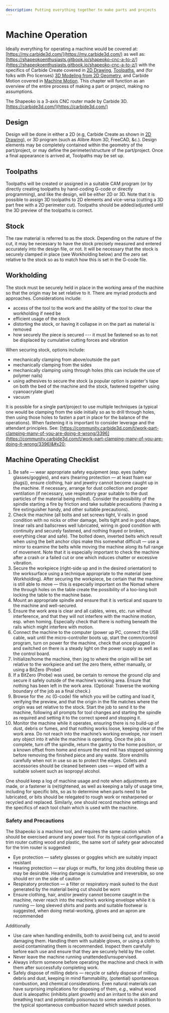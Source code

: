 ```yaml
---
description: Putting everything together to make parts and projects
---
```


# Machine Operation

Ideally everything for operating a machine would be covered at: [https://my.carbide3d.com/](https://my.carbide3d.com/) as well as: [https://shapeokoenthusiasts.gitbook.io/shapeoko-cnc-a-to-z/](https://shapeokoenthusiasts.gitbook.io/shapeoko-cnc-a-to-z/) with the specifics of Carbide Create covered in [2D Drawing](2d-drawing.md), [Toolpaths](toolpaths.md), and (for folks with Pro licenses) [3D Modeling from 2D Geometry](3d-modeling-from-2d-geometry.md), and Carbide Motion covered in [Machine Motion](machine-motion.md). This chapter will function as an overview of the entire process of making a part or project, making no assumptions.

The Shapeoko is a 3-axis CNC router made by Carbide 3D. [https://carbide3d.com/](https://carbide3d.com/)

## Design

Design will be done in either a 2D (e.g, Carbide Create as shown in [2D Drawing](2d-drawing.md)), or 3D program (such as Alibre Atom 3D, FreeCAD, \&c.). Design elements may be completely contained within the geometry of the part/project, or may define the perimeter/structure of the part/project. Once a final appearance is arrived at, Toolpaths may be set up.

## Toolpaths

Toolpaths will be created or assigned in a suitable CAM program (or by directly creating toolpaths by hand-coding G-code or directly programming), and like the design, will be either 2D or 3D. Note that it is possible to assign 3D toolpaths to 2D elements and vice-versa (cutting a 3D part free with a 2D perimeter cut). Toolpaths should be added/adjusted until the 3D preview of the toolpaths is correct.

## Stock

The raw material is referred to as the stock. Depending on the nature of the cut, it may be necessary to have the stock precisely measured and entered accurately into the design file, or not. It will be necessary that the stock is securely clamped in place (see Workholding below) and the zero set relative to the stock so as to match how this is set in the G-code file.

## Workholding

The stock must be securely held in place in the working area of the machine so that the origin may be set relative to it. There are myriad products and approaches. Considerations include:

* access of the tool to the work and the ability of the tool to clear the workholding if need be
* efficient usage of the stock
* distorting the stock, or having it collapse in on the part as material is removed
* how securely the piece is secured --- it must be fastened so as to not be displaced by cumulative cutting forces and vibration

When securing stock, options include:

* mechanically clamping from above/outside the part
* mechanically clamping from the sides
* mechanically clamping using through holes (this can include the use of polymer nails)
* using adhesives to secure the stock (a popular option is painter's tape on both the bed of the machine and the stock, fastened together using cyanoacrylate glue)
* vacuum

It is possible for a single part/project to use multiple techniques (a typical one would be clamping from the side initially so as to drill through holes, then using those holes to fasten a part in place for the balance of the operations). When fastening it is important to consider leverage and the attendant principles. See: [https://community.carbide3d.com/t/work-part-clamping-many-of-you-are-doing-it-wrong/3396](https://community.carbide3d.com/t/work-part-clamping-many-of-you-are-doing-it-wrong/3396)&#x20;

## Machine Operating Checklist

1. Be safe — wear appropriate safety equipment (esp. eyes (safety glasses/goggles), and ears (hearing protection — at least foam ear plugs)), ensure clothing, hair and jewelry cannot become caught up in the machine. If necessary, arrange for dust collection and proper ventilation (if necessary, use respiratory gear suitable to the dust particles of the material being milled). Consider the possibility of the spindle starting a fire by friction and take suitable precautions (having a fire extinguisher handy, and other suitable precautions).
2. Check the machine (all bolts and set screws tight, V-rails in good condition with no nicks or other damage, belts tight and in good shape, linear rails and ballscrews well lubricated, wiring in good condition with continuity and securely fastened, and nothing frayed or broken, everything clear and safe). The bolted down, inverted belts which result when using the belt anchor clips make this somewhat difficult — use a mirror to examine the belts while moving the machine along its full range of movement. Note that it is especially important to check the machine after a crash or a failed cut or one which induces chatter or excessive vibration.
3. Secure the workpiece (right-side up and in the desired orientation) to the worksurface using a technique appropriate to the material (see Workholding). After securing the workpiece, be certain that the machine is still able to move — this is especially important on the Nomad where the through holes on the table create the possibility of a too-long bolt locking the table to the machine base.
4. Mount an appropriate spindle and ensure that it is vertical and square to the machine and well-secured.
5. Ensure the work area is clear and all cables, wires, etc. run without interference, and that they will not interfere with the machine motion, esp. when homing. Especially check that there is nothing beneath the rails which might interfere with motion.&#x20;
6. Connect the machine to the computer (power up PC, connect the USB cable, wait until the micro-controller boots up, start the comm/control program, turn on power for the machine, check that once plugged in and switched on there is a steady light on the power supply as well as the control board.
7. Initialize/home the machine, then jog to where the origin will be set relative to the workpiece and set the zero there, either manually, or using a BitZero (Probe)&#x20;
8. If a BitZero (Probe) was used, be certain to remove the ground clip and secure it safely outside of the machine’s working area. Ensure that nothing has been left in the work area. (Optional: Traverse the working boundary of the job as a final check.)&#x20;
9. Browse for the .nc (G-code) file which you will be cutting and load it, verifying the preview, and that the origin in the file matches where the origin was set relative to the stock. Start the job to send it to the machine, following all prompts for tool changes and starting the spindle as required and setting it to the correct speed and stopping it.
10. Monitor the machine while it operates, ensuring there is no build-up of dust, debris or fumes, and that nothing works loose, keeping clear of the work area. Do not reach into the machine’s working envelope, nor insert any object into it while the machine is operating. Once the job is complete, turn off the spindle, return the gantry to the home position, or a known offset from home and ensure the end mill has stopped spinning before removing the finished piece and any waste. Store endmills carefully when not in use so as to protect the edges. Collets and accessories should be cleaned between uses — wiped off with a suitable solvent such as isopropyl alcohol.

One should keep a log of machine usage and note when adjustments are made, or a fastener is (re)tightened, as well as keeping a tally of usage time, including for specific bits, so as to determine when parts need to be lubricated, or bits should be relegated to rough work or resharpened or recycled and replaced. Similarly, one should record machine settings and the specifics of each tool chain which is used with the machine.

### Safety and Precautions

The Shapeoko is a machine tool, and requires the same caution which should be exercised around any power tool. For its typical configuration of a trim router cutting wood and plastic, the same sort of safety gear advocated for the trim router is suggested:

* Eye protection — safety glasses or goggles which are suitably impact resistant
* Hearing protection — ear plugs or muffs, for long jobs doubling these up may be desirable. Hearing damage is cumulative and irreversible, so one should err on the side of caution
* Respiratory protection — a filter or respiratory mask suited to the dust generated by the material being cut should be worn
* Ensure clothing, hair, and/or jewelry cannot become caught in the machine, never reach into the machine’s working envelope while it is running — long sleeved shirts and pants and suitable footwear is suggested, when doing metal-working, gloves and an apron are recommended

Additionally

* Use care when handling endmills, both to avoid being cut, and to avoid damaging them. Handling them with suitable gloves, or using a cloth to avoid contaminating them is recommended. Inspect them carefully before each use and ensure that they are securely held by the collet.
* Never leave the machine running unattended/unsupervised.
* Always inform someone before operating the machine and check in with them after successfully completing work.
* Safely dispose of milling debris — recycle or safely dispose of milling debris and dust, keeping in mind flammability, (potential) spontaneous combustion, and chemical considerations. Even natural materials can have surprising implications for disposing of them, _e.g._, walnut wood dust is aleopathic (inhibits plant growth) and an irritant to the skin and breathing tract and potentially poisonous to some animals in addition to the typical spontaneous combustion hazard which sawdust poses.

